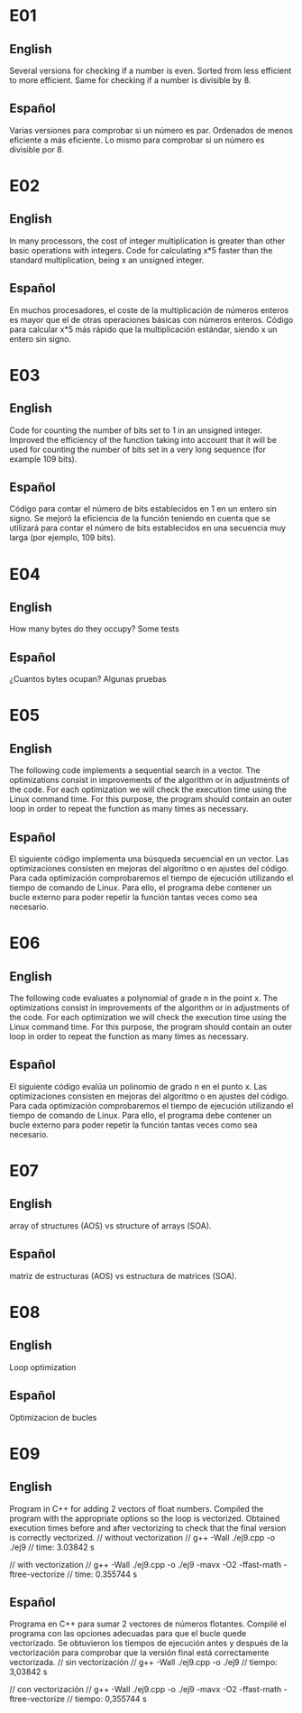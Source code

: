 # E01
## English
Several versions for checking if a number is even. Sorted from less efficient to more efficient. Same for checking if a number is divisible by 8.
## Español
Varias versiones para comprobar si un número es par. Ordenados de menos eficiente a más eficiente. Lo mismo para comprobar si un número es divisible por 8.

# E02
## English
In many processors, the cost of integer multiplication is greater than other basic operations with integers. Code for calculating x*5 faster than the standard multiplication, being x an unsigned integer.
## Español
En muchos procesadores, el coste de la multiplicación de números enteros es mayor que el de otras operaciones básicas con números enteros. Código para calcular x*5 más rápido que la multiplicación estándar, siendo x un entero sin signo.

# E03
## English
Code for counting the number of bits set to 1 in an unsigned integer. Improved the efficiency of the function taking into account that it will be used for counting the number of bits set in a very long sequence (for example 109 bits).
## Español
Código para contar el número de bits establecidos en 1 en un entero sin signo. Se mejoró la eficiencia de la función teniendo en cuenta que se utilizará para contar el número de bits establecidos en una secuencia muy larga (por ejemplo, 109 bits).

# E04
## English
How many bytes do they occupy? Some tests
## Español
¿Cuantos bytes ocupan? Algunas pruebas

# E05
## English
The following code implements a sequential search in a vector. The optimizations consist in improvements of the algorithm or in adjustments of the code. For each optimization we will check the execution time using the Linux command time. For this purpose, the program should contain an outer loop in order to repeat the function as many times as necessary.
## Español
El siguiente código implementa una búsqueda secuencial en un vector. Las optimizaciones consisten en mejoras del algoritmo o en ajustes del código. Para cada optimización comprobaremos el tiempo de ejecución utilizando el tiempo de comando de Linux. Para ello, el programa debe contener un bucle externo para poder repetir la función tantas veces como sea necesario.

# E06
## English
The following code evaluates a polynomial of grade n in the point x. The optimizations consist in improvements of the algorithm or in adjustments of the code. For each optimization we will check the execution time using the Linux command time. For this purpose, the program should contain an outer loop in order to repeat the function as many times as necessary.
## Español
El siguiente código evalúa un polinomio de grado n en el punto x. Las optimizaciones consisten en mejoras del algoritmo o en ajustes del código. Para cada optimización comprobaremos el tiempo de ejecución utilizando el tiempo de comando de Linux. Para ello, el programa debe contener un bucle externo para poder repetir la función tantas veces como sea necesario.

# E07
## English
array of structures (AOS) vs structure of arrays (SOA).
## Español
matriz de estructuras (AOS) vs estructura de matrices (SOA).

# E08
## English
Loop optimization
## Español
Optimizacion de bucles

# E09
## English
Program in C++ for adding 2 vectors of float numbers. Compiled the program with the appropriate options so the loop is vectorized. Obtained execution times before and after vectorizing to check that the final version is correctly vectorized.
// without vectorization
// g++ -Wall ./ej9.cpp -o ./ej9
// time: 3.03842 s

// with vectorization
// g++ -Wall ./ej9.cpp -o ./ej9 -mavx -O2 -ffast-math -ftree-vectorize
// time: 0.355744 s

## Español
Programa en C++ para sumar 2 vectores de números flotantes. Compilé el programa con las opciones adecuadas para que el bucle quede vectorizado. Se obtuvieron los tiempos de ejecución antes y después de la vectorización para comprobar que la versión final está correctamente vectorizada.
// sin vectorización
// g++ -Wall ./ej9.cpp -o ./ej9
// tiempo: 3,03842 s

// con vectorización
// g++ -Wall ./ej9.cpp -o ./ej9 -mavx -O2 -ffast-math -ftree-vectorize
// tiempo: 0,355744 s